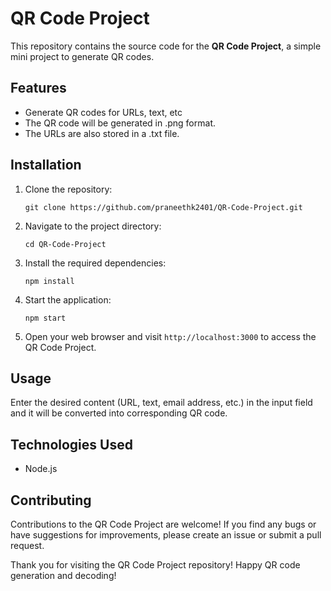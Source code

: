 # QR Code Project
This repository contains the source code for the **QR Code Project**, a simple mini project to generate QR codes.

## Features

- Generate QR codes for URLs, text, etc
- The QR code will be generated in .png format.
- The URLs are also stored in a .txt file.

## Installation

1. Clone the repository:

   ```
   git clone https://github.com/praneethk2401/QR-Code-Project.git
   ```

2. Navigate to the project directory:

   ```
   cd QR-Code-Project
   ```

3. Install the required dependencies:

   ```
   npm install
   ```

4. Start the application:

   ```
   npm start
   ```

5. Open your web browser and visit `http://localhost:3000` to access the QR Code Project.

## Usage

Enter the desired content (URL, text, email address, etc.) in the input field and it will be converted into corresponding QR code.

## Technologies Used

- Node.js

## Contributing

Contributions to the QR Code Project are welcome! If you find any bugs or have suggestions for improvements, please create an issue or submit a pull request.



Thank you for visiting the QR Code Project repository! Happy QR code generation and decoding!
